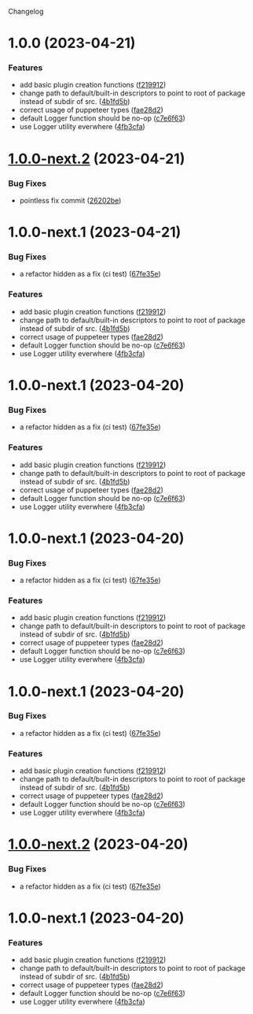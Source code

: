 Changelog

# 1.0.0 (2023-04-21)


### Features

* add basic plugin creation functions ([f219912](https://github.com/tellus/qualweb-plugin-cmp/commit/f219912ed4ea2134adc4b14759db58222b02a758))
* change path to default/built-in descriptors to point to root of package instead of subdir of src. ([4b1fd5b](https://github.com/tellus/qualweb-plugin-cmp/commit/4b1fd5b7379e63805b988d5e1589d80bbd1c54df))
* correct usage of puppeteer types ([fae28d2](https://github.com/tellus/qualweb-plugin-cmp/commit/fae28d20d2a62ad0ceee8e27ec9fa794b4932818))
* default Logger function should be no-op ([c7e6f63](https://github.com/tellus/qualweb-plugin-cmp/commit/c7e6f631e5bc3f4dd2c911f00a58c8361f96e228))
* use Logger utility everwhere ([4fb3cfa](https://github.com/tellus/qualweb-plugin-cmp/commit/4fb3cfa2fc8ef29d1972fa81b2d60e013745277d))

# [1.0.0-next.2](https://github.com/tellus/qualweb-plugin-cmp/compare/v1.0.0-next.1...v1.0.0-next.2) (2023-04-21)


### Bug Fixes

* pointless fix commit ([26202be](https://github.com/tellus/qualweb-plugin-cmp/commit/26202be0c829631fe7dcc69418ff27e8bc78590d))

# 1.0.0-next.1 (2023-04-21)


### Bug Fixes

* a refactor hidden as a fix (ci test) ([67fe35e](https://github.com/tellus/qualweb-plugin-cmp/commit/67fe35e98275ae3b86e8a21e97b509b6e01da887))


### Features

* add basic plugin creation functions ([f219912](https://github.com/tellus/qualweb-plugin-cmp/commit/f219912ed4ea2134adc4b14759db58222b02a758))
* change path to default/built-in descriptors to point to root of package instead of subdir of src. ([4b1fd5b](https://github.com/tellus/qualweb-plugin-cmp/commit/4b1fd5b7379e63805b988d5e1589d80bbd1c54df))
* correct usage of puppeteer types ([fae28d2](https://github.com/tellus/qualweb-plugin-cmp/commit/fae28d20d2a62ad0ceee8e27ec9fa794b4932818))
* default Logger function should be no-op ([c7e6f63](https://github.com/tellus/qualweb-plugin-cmp/commit/c7e6f631e5bc3f4dd2c911f00a58c8361f96e228))
* use Logger utility everwhere ([4fb3cfa](https://github.com/tellus/qualweb-plugin-cmp/commit/4fb3cfa2fc8ef29d1972fa81b2d60e013745277d))

# 1.0.0-next.1 (2023-04-20)


### Bug Fixes

* a refactor hidden as a fix (ci test) ([67fe35e](https://github.com/inqludeit/qualweb-plugin-cmp/commit/67fe35e98275ae3b86e8a21e97b509b6e01da887))


### Features

* add basic plugin creation functions ([f219912](https://github.com/inqludeit/qualweb-plugin-cmp/commit/f219912ed4ea2134adc4b14759db58222b02a758))
* change path to default/built-in descriptors to point to root of package instead of subdir of src. ([4b1fd5b](https://github.com/inqludeit/qualweb-plugin-cmp/commit/4b1fd5b7379e63805b988d5e1589d80bbd1c54df))
* correct usage of puppeteer types ([fae28d2](https://github.com/inqludeit/qualweb-plugin-cmp/commit/fae28d20d2a62ad0ceee8e27ec9fa794b4932818))
* default Logger function should be no-op ([c7e6f63](https://github.com/inqludeit/qualweb-plugin-cmp/commit/c7e6f631e5bc3f4dd2c911f00a58c8361f96e228))
* use Logger utility everwhere ([4fb3cfa](https://github.com/inqludeit/qualweb-plugin-cmp/commit/4fb3cfa2fc8ef29d1972fa81b2d60e013745277d))

# 1.0.0-next.1 (2023-04-20)


### Bug Fixes

* a refactor hidden as a fix (ci test) ([67fe35e](https://github.com/inqludeit/qualweb-plugin-cmp/commit/67fe35e98275ae3b86e8a21e97b509b6e01da887))


### Features

* add basic plugin creation functions ([f219912](https://github.com/inqludeit/qualweb-plugin-cmp/commit/f219912ed4ea2134adc4b14759db58222b02a758))
* change path to default/built-in descriptors to point to root of package instead of subdir of src. ([4b1fd5b](https://github.com/inqludeit/qualweb-plugin-cmp/commit/4b1fd5b7379e63805b988d5e1589d80bbd1c54df))
* correct usage of puppeteer types ([fae28d2](https://github.com/inqludeit/qualweb-plugin-cmp/commit/fae28d20d2a62ad0ceee8e27ec9fa794b4932818))
* default Logger function should be no-op ([c7e6f63](https://github.com/inqludeit/qualweb-plugin-cmp/commit/c7e6f631e5bc3f4dd2c911f00a58c8361f96e228))
* use Logger utility everwhere ([4fb3cfa](https://github.com/inqludeit/qualweb-plugin-cmp/commit/4fb3cfa2fc8ef29d1972fa81b2d60e013745277d))

# 1.0.0-next.1 (2023-04-20)


### Bug Fixes

* a refactor hidden as a fix (ci test) ([67fe35e](https://github.com/inqludeit/qualweb-plugin-cmp/commit/67fe35e98275ae3b86e8a21e97b509b6e01da887))


### Features

* add basic plugin creation functions ([f219912](https://github.com/inqludeit/qualweb-plugin-cmp/commit/f219912ed4ea2134adc4b14759db58222b02a758))
* change path to default/built-in descriptors to point to root of package instead of subdir of src. ([4b1fd5b](https://github.com/inqludeit/qualweb-plugin-cmp/commit/4b1fd5b7379e63805b988d5e1589d80bbd1c54df))
* correct usage of puppeteer types ([fae28d2](https://github.com/inqludeit/qualweb-plugin-cmp/commit/fae28d20d2a62ad0ceee8e27ec9fa794b4932818))
* default Logger function should be no-op ([c7e6f63](https://github.com/inqludeit/qualweb-plugin-cmp/commit/c7e6f631e5bc3f4dd2c911f00a58c8361f96e228))
* use Logger utility everwhere ([4fb3cfa](https://github.com/inqludeit/qualweb-plugin-cmp/commit/4fb3cfa2fc8ef29d1972fa81b2d60e013745277d))

# [1.0.0-next.2](https://github.com/inqludeit/qualweb-plugin-cmp/compare/v1.0.0-next.1...v1.0.0-next.2) (2023-04-20)


### Bug Fixes

* a refactor hidden as a fix (ci test) ([67fe35e](https://github.com/inqludeit/qualweb-plugin-cmp/commit/67fe35e98275ae3b86e8a21e97b509b6e01da887))

# 1.0.0-next.1 (2023-04-20)


### Features

* add basic plugin creation functions ([f219912](https://github.com/inqludeit/qualweb-plugin-cmp/commit/f219912ed4ea2134adc4b14759db58222b02a758))
* change path to default/built-in descriptors to point to root of package instead of subdir of src. ([4b1fd5b](https://github.com/inqludeit/qualweb-plugin-cmp/commit/4b1fd5b7379e63805b988d5e1589d80bbd1c54df))
* correct usage of puppeteer types ([fae28d2](https://github.com/inqludeit/qualweb-plugin-cmp/commit/fae28d20d2a62ad0ceee8e27ec9fa794b4932818))
* default Logger function should be no-op ([c7e6f63](https://github.com/inqludeit/qualweb-plugin-cmp/commit/c7e6f631e5bc3f4dd2c911f00a58c8361f96e228))
* use Logger utility everwhere ([4fb3cfa](https://github.com/inqludeit/qualweb-plugin-cmp/commit/4fb3cfa2fc8ef29d1972fa81b2d60e013745277d))
